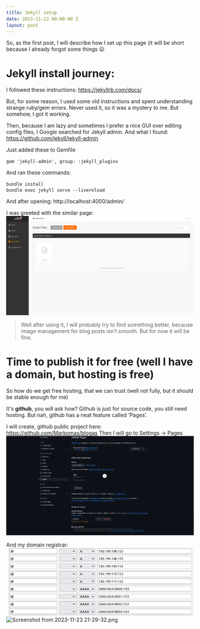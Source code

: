 ```yaml
---
title: Jekyll setup
date: 2023-11-23 00:00:00 Z
layout: post
---
```


So, as the first post, I will describe how I set up this page (it will be short because I already forgot some things 😛

# Jekyll install journey:
I followed these instructions:
https://jekyllrb.com/docs/

But, for some reason, I used some old instructions and spent understanding strange ruby/gem errors. Never used it, so it was a mystery to me.
But somehow, I got it working.

Then, because I am lazy and sometimes I prefer a nice GUI over editing config files, I Google searched for Jekyll admin. 
And what I found: https://github.com/jekyll/jekyll-admin

Just added these to Gemfile
```
gem 'jekyll-admin', group: :jekyll_plugins
```

And ran these commands:

```
bundle install
bundle exec jekyll serve --livereload
```

And after opening:
http://localhost:4000/admin/

I was greeted with the similar page:
![Administrator](/assets/images/posts/2023-11-23-jekyll-setup/admin.png)

> Well after using it, I will probably try to find something better, because image management for blog posts isn't smooth.
> But for now it will be fine.

# Time to publish it for free (well I have a domain, but hosting is free)
So how do we get free hosting, that we can trust (well not fully, but it should be stable enough for me)

It's **github**, you will ask how? Github is just for source code, you still need hosting. But nah, github has a neat feature called 'Pages'.

I will create, github public project here: https://github.com/Markomas/blogas
Then I will go to Settings -> Pages
![Administrator](/assets/images/posts/2023-11-23-jekyll-setup/pages.png)

And my domain registrar:
![iv.lt](/assets/images/posts/2023-11-23-jekyll-setup/iv.png)
![Screenshot from 2023-11-23 21-29-32.png](/uploads/Screenshot%20from%202023-11-23%2021-29-32.png)

